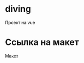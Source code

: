 # diving
Проект на vue

# Ссылка на макет
<a href="https://www.figma.com/file/R3bMDutykWgBN9KfwcozGf/дайвинг?type=design&node-id=0-1&t=B4qzkpFwhQVkGtpS-0">Макет</a>
